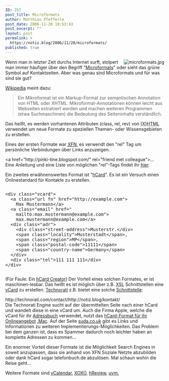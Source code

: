 ```yaml
---
ID: 257
post_title: Microformats
author: Matthias Pfefferle
post_date: 2006-11-20 19:53:43
post_excerpt: ""
layout: post
permalink: >
  https://notiz.blog/2006/11/20/microformats/
published: true
---
```

<img id="image258" src="http://notiz.blog/wp-content/uploads/2006/11/microformats.jpg" alt="microformats.jpg" style="float: right; border: 0 none;" />Wenn man in letzter Zeit durchs Internet surft, stolpert man immer häufiger über den Begriff "<a href="http://microformats.org/">Microformats</a>" oder sieht das grüne Symbol auf Kontaktseiten. Aber was genau sind Microformats und für was sind sie gut?

<a href="http://de.wikipedia.org/wiki/Microformats">Wikipedia</a> meint dazu:
<blockquote>Ein Mikroformat ist ein Markup-Format zur semantischen Annotation von HTML oder XHTML. Mikroformat-Annotationen können leicht aus Webseiten extrahiert werden und machen weiteren Programmen (etwa Suchmaschinen) die Bedeutung des Seiteninhalts verständlich.</blockquote>
<!--more-->
Das heißt, es werden vorhantenen Attributen (class, rel, rev) von <abbr title="(Extensible) HyperText Markup Language">(X)HTML</abbr> verwendet um neue Formate zu speziellen Themen- oder Wissensgebieten zu erstellen.

Eines der ersten Formate war <abbr title="Xhtml Friends Network"><a href="http://gmpg.org/xfn/">XFN</a></abbr>, es verwendt den "rel" Tag um persönliche Verbindungen über Links anzuzeigen.
<div class="info">&lt;a href="http://pinki-tine.blogspot.com/" rel="friend met colleague"&gt;...</div>Eine Anleitung und eine Liste von möglichen "rel"-Tags findet ihr <a href="http://gmpg.org/xfn/join">hier</a>.

Ein zweites erwähnenswertes Format ist "<a href="http://microformats.org/wiki/hcard">hCard</a>". Es ist ein Versuch einen Onlinestandard für Kontakte zu erstellen.
<pre><p class="code">&lt;div class="vcard"&gt;
  &lt;a class="url fn" href="http://example.com">
    Max Mustermann&lt;/a&gt;
  &lt;a class="email" href="
    mailto:max.mustermann@example.com"&gt;
    max.mustermann@example.com&lt;/a&gt;
  &lt;div class="adr"&gt;
    &lt;div class="street-address"&gt;Musterstr.&lt;/div&gt;
    &lt;span class="locality"&gt;Musterstadt&lt;/span&gt;,
    &lt;span class="region"&gt;MP&lt;/span&gt;, 
    &lt;span class="postal-code"&gt;11111&lt;/span&gt;
    &lt;span class="country-name"&gt;Germany&lt;/span&gt;
  &lt;/div&gt;
  &lt;div class="tel"&gt;111 111 111&lt;/div&gt;
&lt;/div&gt;</p></pre>
(Für Faule: Ein <a href="http://microformats.org/code/hcard/creator">hCard Creator</a>)
Der Vorteil eines solchen Formates, er ist maschinen-lesbar. Das heißt es ist möglich über z.B. <abbr title="Extensible Stylesheet Language">XSL</abbr> Schnittstellen eine <a href="http://de.wikipedia.org/wiki/VCard">vCard</a> zu erstellen. <a href="http://technorati.com">Technorati</a> z.B. bietet eine solche <a href="http://technorati.com/contact/">Schnittstelle</a>:
<div class="info">http://technorati.com/contact/http://notiz.blog/kontakt/</div>
Die Technorati Engine sucht auf der übermittelten Seite nach einer hCard und wandelt diese in eine vCard um. Auch die Firma Apple, welche die vCard für ihr <a href="http://www.apple.com/de/macosx/features/addressbook/">Adressbuch</a> verwendet, nutzt das <a href="http://microformats.org/blog/2006/10/31/dotmac-webmail-implements-hcard/">hCard-Format für ihr Onlineangebot</a> <a href="http://www.apple.com/de/dotmac/">.Mac</a>.
Auf der Seite <a href="http://suda.co.uk/projects/X2V/">suda.co.uk</a> gibt es Links und Informationen zu weiteren Implementierungs-Möglichkeiten.
Das Problem bei dem ganzen ist, dass es Spammer dadurch noch leichter haben an komplette Adressen zu kommen...

Ein enormer Vorteil dieser Formate ist die Möglichkeit Search Engines in soweit anzupassen, dass sie anhand von XFN Soziale Netzte abzubilden oder dank hCard sogar telefonbuch.de abzulösen. Mal schaun wohin die Reise geht...

Weitere Formate sind <a href="http://microformats.org/wiki/hcalendar">vCalendar</a>, <a href="http://microformats.org/wiki/xoxo">XOXO</a>, <a href="http://microformats.org/wiki/hreview">hReview</a>, <a href="http://microformats.org/wiki/">uvm.</a>